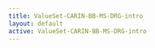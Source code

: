 ```yaml
---
title: ValueSet-CARIN-BB-MS-DRG-intro
layout: default
active: ValueSet-CARIN-BB-MS-DRG-intro
---
```


